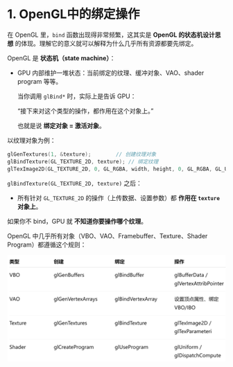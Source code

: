# 1. OpenGL中的绑定操作

在 OpenGL 里，`bind` 函数出现得非常频繁，这其实是 **OpenGL 的状态机设计思想** 的体现。理解它的意义就可以解释为什么几乎所有资源都要先绑定。

OpenGL 是 **状态机（state machine）**：

- GPU 内部维护一堆状态：当前绑定的纹理、缓冲对象、VAO、shader program 等等。

  当你调用 `glBind*` 时，实际上是告诉 GPU：

  “接下来对这个类型的操作，都作用在这个对象上。”

  也就是说 **绑定对象 = 激活对象**。

以纹理对象为例：

```c++
glGenTextures(1, &texture);        // 创建纹理对象
glBindTexture(GL_TEXTURE_2D, texture); // 绑定纹理
glTexImage2D(GL_TEXTURE_2D, 0, GL_RGBA, width, height, 0, GL_RGBA, GL_UNSIGNED_BYTE, data);
```

`glBindTexture(GL_TEXTURE_2D, texture)` 之后：

- 所有针对 `GL_TEXTURE_2D` 的操作（上传数据、设置参数）都 **作用在 `texture` 对象上**。

如果你不 bind，GPU 就 **不知道你要操作哪个纹理**。

OpenGL 中几乎所有对象（VBO、VAO、Framebuffer、Texture、Shader Program）都遵循这个规则：

<img src="ReadMe-imgs/bind.png" style="zoom:50%;" />